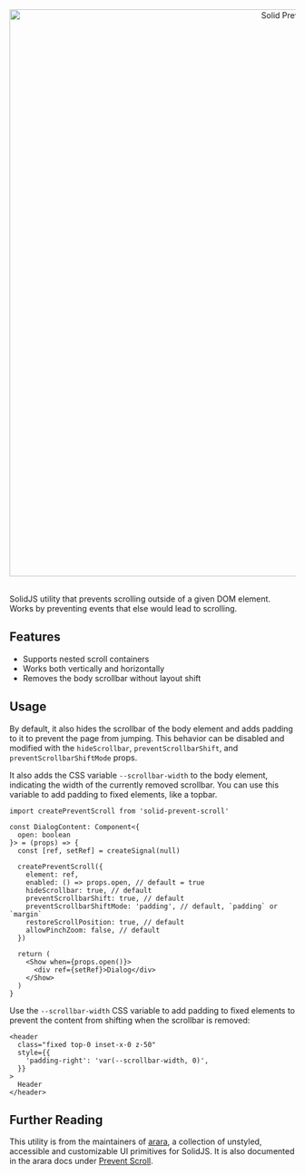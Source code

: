<div align="center">
  <a href="https://arara.dev/docs/utilities/prevent-scroll">
    <img src="https://arara.dev/readme/solid-prevent-scroll.png" width=1000 alt="Solid Prevent Scroll" />
  </a>
</div>
<br />

SolidJS utility that prevents scrolling outside of a given DOM element. Works by preventing events that else would lead to scrolling.

## Features

- Supports nested scroll containers
- Works both vertically and horizontally
- Removes the body scrollbar without layout shift

## Usage

By default, it also hides the scrollbar of the body element and adds padding to it to prevent the page from jumping. This behavior can be disabled and modified with the `hideScrollbar`, `preventScrollbarShift`, and `preventScrollbarShiftMode` props.

It also adds the CSS variable `--scrollbar-width` to the body element, indicating the width of the currently removed scrollbar. You can use this variable to add padding to fixed elements, like a topbar.

```tsx
import createPreventScroll from 'solid-prevent-scroll'
```

```tsx
const DialogContent: Component<{
  open: boolean
}> = (props) => {
  const [ref, setRef] = createSignal(null)

  createPreventScroll({
    element: ref,
    enabled: () => props.open, // default = true
    hideScrollbar: true, // default
    preventScrollbarShift: true, // default
    preventScrollbarShiftMode: 'padding', // default, `padding` or `margin`
    restoreScrollPosition: true, // default
    allowPinchZoom: false, // default
  })

  return (
    <Show when={props.open()}>
      <div ref={setRef}>Dialog</div>
    </Show>
  )
}
```

Use the `--scrollbar-width` CSS variable to add padding to fixed elements to prevent the content from shifting when the scrollbar is removed:

```tsx
<header
  class="fixed top-0 inset-x-0 z-50"
  style={{
    'padding-right': 'var(--scrollbar-width, 0)',
  }}
>
  Header
</header>
```

## Further Reading
This utility is from the maintainers of [arara](https://arara.dev), a collection of unstyled, accessible and customizable UI primitives for SolidJS. It is also documented in the arara docs under [Prevent Scroll](https://arara.dev/docs/utilities/prevent-scroll).
